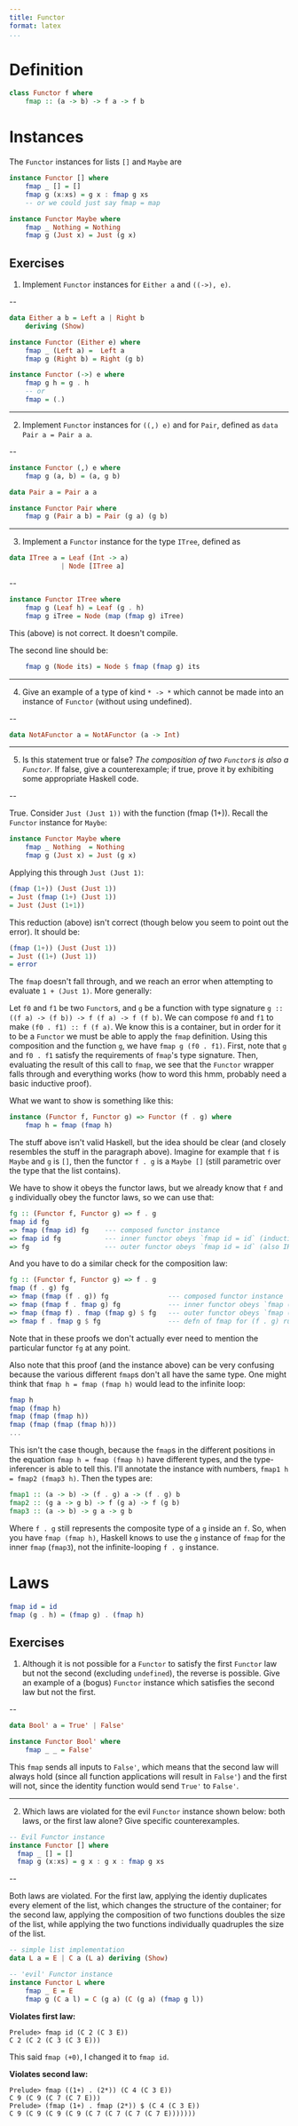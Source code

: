 ```yaml
---
title: Functor
format: latex
...
```


Definition
==========

```hs
class Functor f where
    fmap :: (a -> b) -> f a -> f b
```


Instances
=========

The `Functor` instances for lists `[]` and `Maybe` are

```hs
instance Functor [] where
    fmap _ [] = []
    fmap g (x:xs) = g x : fmap g xs
    -- or we could just say fmap = map

instance Functor Maybe where
    fmap _ Nothing = Nothing
    fmap g (Just x) = Just (g x)
```

Exercises
---------

1. Implement `Functor` instances for `Either a` and `((->), e)`.

--

```hs
data Either a b = Left a | Right b
    deriving (Show)

instance Functor (Either e) where
    fmap _ (Left a) =  Left a
    fmap g (Right b) = Right (g b)

instance Functor (->) e where
    fmap g h = g . h
    -- or
    fmap = (.)
```

---

2. Implement `Functor` instances for `((,) e)` and for `Pair`, defined as
`data Pair a = Pair a a`.

--

```hs
instance Functor (,) e where
    fmap g (a, b) = (a, g b)

data Pair a = Pair a a

instance Functor Pair where
    fmap g (Pair a b) = Pair (g a) (g b)
```

---

3. Implement a `Functor` instance for the type `ITree`, defined as

```hs
data ITree a = Leaf (Int -> a)
             | Node [ITree a]
```

--

```hs
instance Functor ITree where
    fmap g (Leaf h) = Leaf (g . h)
    fmap g iTree = Node (map (fmap g) iTree)
```

This (above) is not correct. It doesn't compile.

The second line should be:

```hs
    fmap g (Node its) = Node $ fmap (fmap g) its
```

---

4. Give an example of a type of kind `* -> *` which cannot be made into an
   instance of `Functor` (without using undefined).

--

```hs
data NotAFunctor a = NotAFunctor (a -> Int)
```

---

5. Is this statement true or false? *The composition of two `Functor`s is also a
   `Functor`.* If false, give a counterexample; if true, prove it by exhibiting
   some appropriate Haskell code.

--

True. Consider `Just (Just 1))` with the function (fmap (1+)). Recall the
`Functor` instance for `Maybe`:

```hs
instance Functor Maybe where
    fmap _ Nothing  = Nothing
    fmap g (Just x) = Just (g x)
```

Applying this through `Just (Just 1)`:

```hs
(fmap (1+)) (Just (Just 1))
= Just (fmap (1+) (Just 1))
= Just (Just (1+1))
```

This reduction (above) isn't correct (though below you seem to point out the
error). It should be:

```hs
(fmap (1+)) (Just (Just 1))
= Just ((1+) (Just 1))
= error
```

The `fmap` doesn't fall through, and we reach an error when attempting to
evaluate `1 + (Just 1)`. More generally:

Let `f0` and `f1` be two `Functor`s, and `g` be a function with type signature
`g :: ((f a) -> (f b)) -> f (f a) -> f (f b)`. We can compose `f0` and `f1` to
make `(f0 . f1) :: f (f a)`. We know this is a container, but in order for it to
be a `Functor` we must be able to apply the `fmap` definition. Using this
composition and the function `g`, we have `fmap g (f0 . f1)`. First, note that
`g` and `f0 . f1` satisfy the requirements of `fmap`'s type signature. Then,
evaluating the result of this call to `fmap`, we see that the `Functor` wrapper
falls through and everything works (how to word this hmm, probably need a basic
inductive proof).

What we want to show is something like this:

```hs
instance (Functor f, Functor g) => Functor (f . g) where
    fmap h = fmap (fmap h)
```

The stuff above isn't valid Haskell, but the idea should be clear (and closely
resembles the stuff in the paragraph above). Imagine for example that `f` is
`Maybe` and `g` is `[]`, then the functor `f . g` is a `Maybe []` (still
parametric over the type that the list contains).

We have to show it obeys the functor laws, but we already know that `f` and `g`
individually obey the functor laws, so we can use that:

```hs
fg :: (Functor f, Functor g) => f . g
fmap id fg
=> fmap (fmap id) fg    --- composed functor instance
=> fmap id fg           --- inner functor obeys `fmap id = id` (inductive hypothesis, if you want)
=> fg                   --- outer functor obeys `fmap id = id` (also IH)
```

And you have to do a similar check for the composition law:

```hs
fg :: (Functor f, Functor g) => f . g
fmap (f . g) fg
=> fmap (fmap (f . g)) fg               --- composed functor instance
=> fmap (fmap f . fmap g) fg            --- inner functor obeys `fmap (f . g) = fmap f . fmap g`
=> fmap (fmap f) . fmap (fmap g) $ fg   --- outer functor obeys `fmap (f . g) = fmap f . fmap g`
=> fmap f . fmap g $ fg                 --- defn of fmap for (f . g) run backwards (x2)
```

Note that in these proofs we don't actually ever need to mention the particular
functor `fg` at any point.

Also note that this proof (and the instance above) can be very confusing because
the various different `fmap`s don't all have the same type. One might think that
`fmap h = fmap (fmap h)` would lead to the infinite loop:

```hs
fmap h
fmap (fmap h)
fmap (fmap (fmap h))
fmap (fmap (fmap (fmap h)))
...
```

This isn't the case though, because the `fmap`s in the different positions in
the equation `fmap h = fmap (fmap h)` have different types, and the
type-inferencer is able to tell this. I'll annotate the instance with numbers,
`fmap1 h = fmap2 (fmap3 h)`. Then the types are:

```hs
fmap1 :: (a -> b) -> (f . g) a -> (f . g) b
fmap2 :: (g a -> g b) -> f (g a) -> f (g b)
fmap3 :: (a -> b) -> g a -> g b
```

Where `f . g` still represents the composite type of a `g` inside an `f`. So,
when you have `fmap (fmap h)`, Haskell knows to use the `g` instance of `fmap`
for the inner `fmap` (`fmap3`), not the infinite-looping `f . g` instance.


Laws
====

```hs
fmap id = id
fmap (g . h) = (fmap g) . (fmap h)
```

Exercises
---------

1. Although it is not possible for a `Functor` to satisfy the first `Functor`
   law but not the second (excluding `undefined`), the reverse is possible. Give
   an example of a (bogus) `Functor` instance which satisfies the second law but
   not the first.

--

```hs
data Bool' a = True' | False'

instance Functor Bool' where
    fmap _ _ = False'
```

This `fmap` sends all inputs to `False'`, which means that the second law will
always hold (since all function applications will result in `False'`) and the
first will not, since the identity function would send `True'` to `False'`.

---

2. Which laws are violated for the evil `Functor` instance shown below: both
   laws, or the first law alone? Give specific counterexamples.

```hs
-- Evil Functor instance
instance Functor [] where
  fmap _ [] = []
  fmap g (x:xs) = g x : g x : fmap g xs
```

--

Both laws are violated. For the first law, applying the identiy duplicates every
element of the list, which changes the structure of the container; for the
second law, applying the composition of two functions doubles the size of the
list, while applying the two functions individually quadruples the size of the
list. 

```hs
-- simple list implementation
data L a = E | C a (L a) deriving (Show)

-- 'evil' Functor instance
instance Functor L where
    fmap _ E = E
    fmap g (C a l) = C (g a) (C (g a) (fmap g l))
```

**Violates first law:**
```ghci
Prelude> fmap id (C 2 (C 3 E))
C 2 (C 2 (C 3 (C 3 E)))
```

This said `fmap (+0)`, I changed it to `fmap id`.

**Violates second law:**

```ghci
Prelude> fmap ((1+) . (2*)) (C 4 (C 3 E))
C 9 (C 9 (C 7 (C 7 E)))
Prelude> (fmap (1+) . fmap (2*)) $ (C 4 (C 3 E))
C 9 (C 9 (C 9 (C 9 (C 7 (C 7 (C 7 (C 7 E)))))))
```


